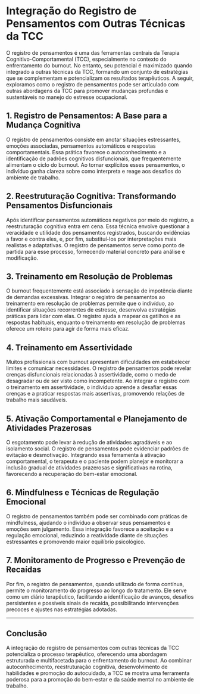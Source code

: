 
# Integração do Registro de Pensamentos com Outras Técnicas da TCC

O registro de pensamentos é uma das ferramentas centrais da Terapia Cognitivo-Comportamental (TCC), especialmente no contexto do enfrentamento do burnout. No entanto, seu potencial é maximizado quando integrado a outras técnicas da TCC, formando um conjunto de estratégias que se complementam e potencializam os resultados terapêuticos. A seguir, exploramos como o registro de pensamentos pode ser articulado com outras abordagens da TCC para promover mudanças profundas e sustentáveis no manejo do estresse ocupacional.

## 1. Registro de Pensamentos: A Base para a Mudança Cognitiva

O registro de pensamentos consiste em anotar situações estressantes, emoções associadas, pensamentos automáticos e respostas comportamentais. Essa prática favorece o autoconhecimento e a identificação de padrões cognitivos disfuncionais, que frequentemente alimentam o ciclo do burnout. Ao tornar explícitos esses pensamentos, o indivíduo ganha clareza sobre como interpreta e reage aos desafios do ambiente de trabalho.

## 2. Reestruturação Cognitiva: Transformando Pensamentos Disfuncionais

Após identificar pensamentos automáticos negativos por meio do registro, a reestruturação cognitiva entra em cena. Essa técnica envolve questionar a veracidade e utilidade dos pensamentos registrados, buscando evidências a favor e contra eles, e, por fim, substituí-los por interpretações mais realistas e adaptativas. O registro de pensamentos serve como ponto de partida para esse processo, fornecendo material concreto para análise e modificação.

## 3. Treinamento em Resolução de Problemas

O burnout frequentemente está associado à sensação de impotência diante de demandas excessivas. Integrar o registro de pensamentos ao treinamento em resolução de problemas permite que o indivíduo, ao identificar situações recorrentes de estresse, desenvolva estratégias práticas para lidar com elas. O registro ajuda a mapear os gatilhos e as respostas habituais, enquanto o treinamento em resolução de problemas oferece um roteiro para agir de forma mais eficaz.

## 4. Treinamento em Assertividade

Muitos profissionais com burnout apresentam dificuldades em estabelecer limites e comunicar necessidades. O registro de pensamentos pode revelar crenças disfuncionais relacionadas à assertividade, como o medo de desagradar ou de ser visto como incompetente. Ao integrar o registro com o treinamento em assertividade, o indivíduo aprende a desafiar essas crenças e a praticar respostas mais assertivas, promovendo relações de trabalho mais saudáveis.

## 5. Ativação Comportamental e Planejamento de Atividades Prazerosas

O esgotamento pode levar à redução de atividades agradáveis e ao isolamento social. O registro de pensamentos pode evidenciar padrões de evitação e desmotivação. Integrando essa ferramenta à ativação comportamental, o terapeuta e o paciente podem planejar e monitorar a inclusão gradual de atividades prazerosas e significativas na rotina, favorecendo a recuperação do bem-estar emocional.

## 6. Mindfulness e Técnicas de Regulação Emocional

O registro de pensamentos também pode ser combinado com práticas de mindfulness, ajudando o indivíduo a observar seus pensamentos e emoções sem julgamento. Essa integração favorece a aceitação e a regulação emocional, reduzindo a reatividade diante de situações estressantes e promovendo maior equilíbrio psicológico.

## 7. Monitoramento de Progresso e Prevenção de Recaídas

Por fim, o registro de pensamentos, quando utilizado de forma contínua, permite o monitoramento do progresso ao longo do tratamento. Ele serve como um diário terapêutico, facilitando a identificação de avanços, desafios persistentes e possíveis sinais de recaída, possibilitando intervenções precoces e ajustes nas estratégias adotadas.

---

## Conclusão

A integração do registro de pensamentos com outras técnicas da TCC potencializa o processo terapêutico, oferecendo uma abordagem estruturada e multifacetada para o enfrentamento do burnout. Ao combinar autoconhecimento, reestruturação cognitiva, desenvolvimento de habilidades e promoção do autocuidado, a TCC se mostra uma ferramenta poderosa para a promoção do bem-estar e da saúde mental no ambiente de trabalho.
```
